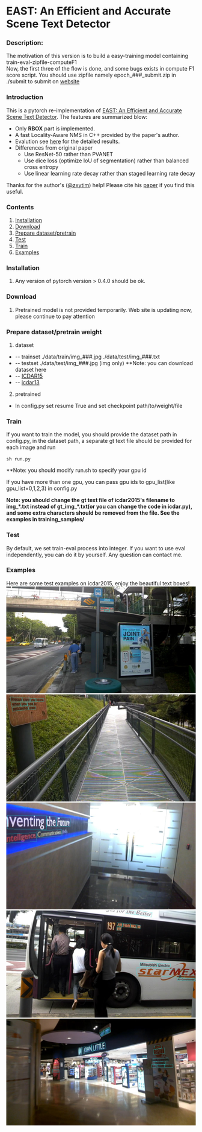 # EAST: An Efficient and Accurate Scene Text Detector
### Description:
The motivation of this version is to build a easy-training model containing train-eval-zipfile-computeF1  
Now, the first three of the flow is done, and some bugs exists in compute F1 score script.
You should use zipfile namely epoch_###_submit.zip in ./submit to submit on [website](http://rrc.cvc.uab.es/?ch=2&com=mymethods&task=1) 

### Introduction
This is a pytorch re-implementation of [EAST: An Efficient and Accurate Scene Text Detector](https://arxiv.org/abs/1704.03155v2).
The features are summarized blow:

+ Only **RBOX** part is implemented.
+ A fast Locality-Aware NMS in C++ provided by the paper's author.
+ Evalution see [here](http://rrc.cvc.uab.es/?ch=4&com=evaluation&view=method_samples&task=1&m=29855&gtv=1) for the detailed results.
+ Differences from original paper
	+ Use ResNet-50 rather than PVANET
	+ Use dice loss (optimize IoU of segmentation) rather than balanced cross entropy
	+ Use linear learning rate decay rather than staged learning rate decay
	
Thanks for the author's ([@zxytim](https://github.com/zxytim)) help!
Please cite his [paper](https://arxiv.org/abs/1704.03155v2) if you find this useful.

### Contents
1. [Installation](#installation)
2. [Download](#download)
3. [Prepare dataset/pretrain](#dataset)
4. [Test](#train)
5. [Train](#test)
6. [Examples](#examples)


### Installation
1. Any version of pytorch version > 0.4.0 should be ok.

### Download
1. Pretrained model is not provided temporarily. Web site is updating now, please continue to pay attention 

### Prepare dataset/pretrain weight
1. dataset 
+ -- trainset  ./data/train/img_###.jpg 
	       ./data/test/img_###.txt 
+ -- testset   ./data/test/img_###.jpg (img only)
**Note: you can download dataset here
+ -- [ICDAR15](http://rrc.cvc.uab.es/?ch=4&com=downloads)
+ -- [icdar13](http://rrc.cvc.uab.es/?ch=2&com=downloads)

2. pretrained  
+ In config.py set resume True and set checkpoint path/to/weight/file

### Train
If you want to train the model, you should provide the dataset path in config.py, in the dataset path, a separate gt text file should be provided for each image
and run

```
sh run.py
```
**Note: you should modify run.sh to specify your gpu id

If you have more than one gpu, you can pass gpu ids to gpu_list(like gpu_list=0,1,2,3) in config.py

**Note: you should change the gt text file of icdar2015's filename to img_\*.txt instead of gt_img_\*.txt(or you can change the code in icdar.py), and some extra characters should be removed from the file.
See the examples in training_samples/**

### Test
By default, we set train-eval process into integer.
If you want to use eval independently, you can do it by yourself. Any question can contact me.

### Examples
Here are some test examples on icdar2015, enjoy the beautiful text boxes!
![image_1](demo_images/img_2.jpg)
![image_2](demo_images/img_10.jpg)
![image_3](demo_images/img_14.jpg)
![image_4](demo_images/img_26.jpg)
![image_5](demo_images/img_75.jpg)


